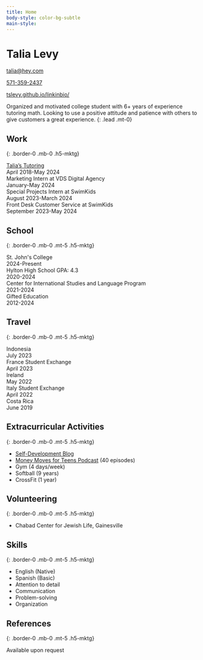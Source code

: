```yaml
---
title: Home
body-style: color-bg-subtle
main-style: 
---
```


<div class="container clearfix">
  <div class="col-12 col-md-8 float-left">
    <h1 class="h2-mktg border-0 mb-0 mt-0">Talia Levy</h1>
  </div>
  <div class="col-12 col-md-3 float-left">
    <p class="mb-1"><a href="mailto:talia@hey.com">talia@hey.com</a></p>
    <p class="mb-1"><a href="tel:5713592437">571-359-2437</a></p>
    <p><a href="https://tslevy.github.io/linkinbio/">tslevy.github.io/linkinbio/</a></p>
  </div>
</div>

Organized and motivated college student with 6+ years of experience tutoring math. Looking to use a positive attitude and patience with others to give customers a great experience.
{: .lead .mt-0}

## Work
{: .border-0 .mb-0 .h5-mktg}

<div class="border-bottom py-2">
  <div class="col-8 d-inline-block">
    <a href="https://taliastutoring.com/" class="link-mktg">Talia’s Tutoring</a>
  </div>
  <div class="col-3 d-inline-block">
    April 2018-May 2024
  </div>
</div>

<div class="border-bottom py-2">
  <div class="col-8 d-inline-block">
    Marketing Intern at VDS Digital Agency
  </div>
  <div class="col-3 d-inline-block">
    January-May 2024
  </div>
</div>

<div class="border-bottom py-2">
  <div class="col-8 d-inline-block">
    Special Projects Intern at SwimKids
  </div>
  <div class="col-3 d-inline-block">
    August 2023-March 2024
  </div>
</div>

<div class="border-bottom py-2">
  <div class="col-8 d-inline-block">
    Front Desk Customer Service at SwimKids
  </div>
  <div class="col-3 d-inline-block">
    September 2023-May 2024
  </div>
</div>

## School
{: .border-0 .mb-0 .mt-5 .h5-mktg}

<div class="border-bottom py-2">
  <div class="col-8 d-inline-block">
    St. John's College
  </div>
  <div class="col-3 d-inline-block">
    2024-Present
  </div>
</div>

<div class="border-bottom py-2">
  <div class="col-8 d-inline-block">
    Hylton High School GPA: 4.3
  </div>
  <div class="col-3 d-inline-block">
    2020-2024
  </div>
</div>

<div class="border-bottom py-2">
  <div class="col-8 d-inline-block">
    Center for International Studies and Language Program
  </div>
  <div class="col-3 d-inline-block">
    2021-2024
  </div>
</div>

<div class="border-bottom py-2">
  <div class="col-8 d-inline-block">
    Gifted Education
  </div>
  <div class="col-3 d-inline-block">
    2012-2024
  </div>
</div>

## Travel
{: .border-0 .mb-0 .mt-5 .h5-mktg}

<div class="border-bottom py-2">
  <div class="col-8 d-inline-block">
    Indonesia
  </div>
  <div class="col-3 d-inline-block">
    July 2023
  </div>
</div>

<div class="border-bottom py-2">
  <div class="col-8 d-inline-block">
    France Student Exchange
  </div>
  <div class="col-3 d-inline-block">
    April 2023
  </div>
</div>

<div class="border-bottom py-2">
  <div class="col-8 d-inline-block">
    Ireland
  </div>
  <div class="col-3 d-inline-block">
    May 2022
  </div>
</div>

<div class="border-bottom py-2">
  <div class="col-8 d-inline-block">
    Italy Student Exchange
  </div>
  <div class="col-3 d-inline-block">
    April 2022
  </div>
</div>

<div class="border-bottom py-2">
  <div class="col-8 d-inline-block">
    Costa Rica
  </div>
  <div class="col-3 d-inline-block">
    June 2019
  </div>
</div>

## Extracurricular Activities
{: .border-0 .mb-0 .mt-5 .h5-mktg}

- [Self-Development Blog](https://world.hey.com/talia/)
- [Money Moves for Teens Podcast](https://pglevy.github.io/mm4t-site/) (40 episodes)
- Gym (4 days/week)
- Softball (9 years)
- CrossFit (1 year)

## Volunteering
{: .border-0 .mb-0 .mt-5 .h5-mktg}

- Chabad Center for Jewish Life, Gainesville

## Skills
{: .border-0 .mb-0 .mt-5 .h5-mktg}

- English (Native)
- Spanish (Basic)
- Attention to detail
- Communication
- Problem-solving
- Organization

## References
{: .border-0 .mb-0 .mt-5 .h5-mktg}

Available upon request

